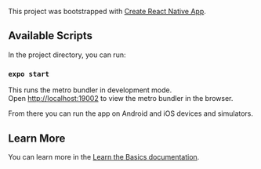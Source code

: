 This project was bootstrapped with [Create React Native App](https://github.com/expo/create-react-native-app).

## Available Scripts

In the project directory, you can run:

### `expo start`

This runs the metro bundler in development mode.<br />
Open [http://localhost:19002](http://localhost:19002) to view the metro bundler in the browser.

From there you can run the app on Android and iOS devices and simulators.<br />

## Learn More

You can learn more in the [Learn the Basics documentation](https://reactnative.dev/docs/tutorial.html).